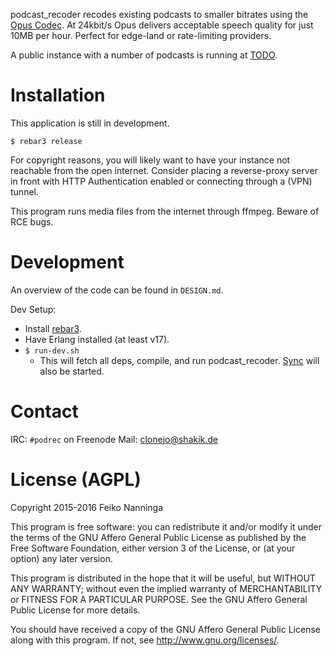 
podcast_recoder recodes existing podcasts to smaller bitrates using the [Opus
Codec](http://opus-codec.org/). At 24kbit/s Opus delivers acceptable speech
quality for just 10MB per hour. Perfect for edge-land or rate-limiting
providers.

A public instance with a number of podcasts is running at [TODO]().

Installation
============
This application is still in development.

`$ rebar3 release`

For copyright reasons, you will likely want to have your instance not reachable
from the open internet. Consider placing a reverse-proxy server in front with
HTTP Authentication enabled or connecting through a (VPN) tunnel.

This program runs media files from the internet through ffmpeg. Beware of RCE
bugs.

Development
===========
An overview of the code can be found in `DESIGN.md`.

Dev Setup:
 * Install [rebar3](https://www.rebar3.org/).
 * Have Erlang installed (at least v17).
 * `$ run-dev.sh`
   * This will fetch all deps, compile, and run podcast_recoder.
     [Sync](https://github.com/rustyio/sync) will also be started.

Contact
=======
IRC: `#podrec` on Freenode
Mail: [clonejo@shakik.de](mailto:clonejo@shakik.de)

License (AGPL)
==============
Copyright 2015-2016 Feiko Nanninga

This program is free software: you can redistribute it and/or modify
it under the terms of the GNU Affero General Public License as published by
the Free Software Foundation, either version 3 of the License, or
(at your option) any later version.

This program is distributed in the hope that it will be useful,
but WITHOUT ANY WARRANTY; without even the implied warranty of
MERCHANTABILITY or FITNESS FOR A PARTICULAR PURPOSE.  See the
GNU Affero General Public License for more details.

You should have received a copy of the GNU Affero General Public License
along with this program.  If not, see <http://www.gnu.org/licenses/>.
